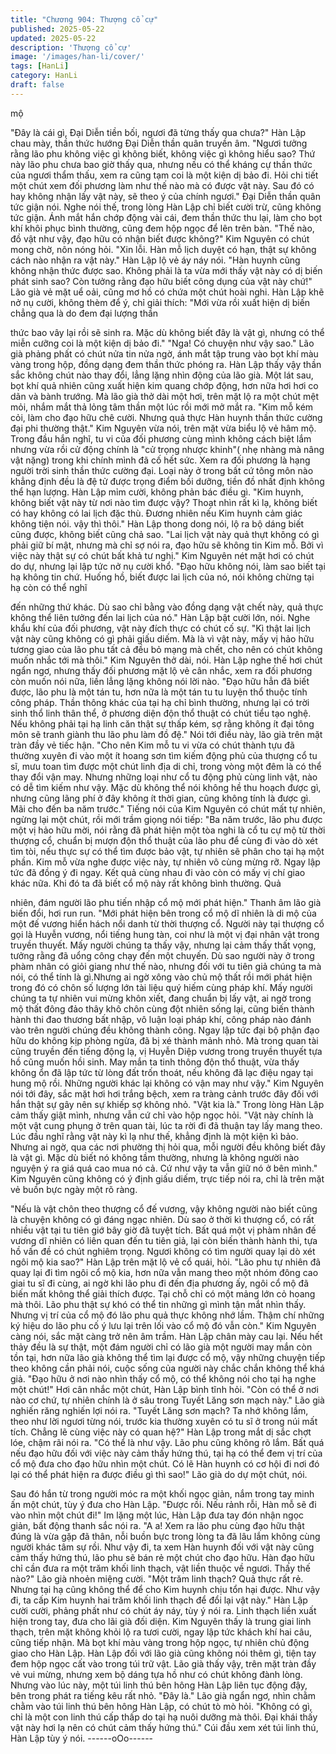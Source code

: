 ```yaml
---
title: "Chương 904: Thượng cổ cự"
published: 2025-05-22
updated: 2025-05-22
description: 'Thượng cổ cự'
image: '/images/han-li/cover/'
tags: [HanLi]
category: HanLi
draft: false
---
```


mộ

"Đây là cái gì, Đại Diễn tiền bối, ngươi đã từng thấy qua chưa?"
Hàn Lập chau mày, thần thức hướng Đại Diễn thần quân truyền
âm.
"Ngươi tưởng rằng lão phu không việc gì không biết, không việc gì
không hiểu sao? Thứ này lão phu chưa bao giờ thấy qua, nhưng
nếu có thể kháng cự thần thức của ngươi thẩm thấu, xem ra cũng
tạm coi là một kiện dị bảo đi. Hỏi chi tiết một chút xem đối phương
làm như thế nào mà có được vật này. Sau đó có hay không nhận
lấy vật này, sẽ theo ý của chính ngươi." Đại Diễn thần quân tức
giận nói.
Nghe nói thế, trong lòng Hàn Lập chỉ biết cười trừ, cũng không
tức giận. Ánh mắt hắn chớp động vài cái, đem thần thức thu lại,
làm cho bọt khí khôi phục bình thường, cũng đem hộp ngọc để
lên trên bàn.
"Thế nào, đồ vật như vậy, đạo hữu có nhận biết được không?"
Kim Nguyên có chút mong chờ, nôn nóng hỏi.
"Xin lỗi. Hàn mỗ lịch duyệt có hạn, thật sự không cách nào nhận
ra vật này." Hàn Lập lộ vẻ áy náy nói.
"Hàn huynh cũng không nhận thức được sao. Không phải là ta
vừa mới thấy vật này có dị biến phát sinh sao? Còn tưởng rằng
đạo hữu biết công dụng của vật này chứ!" Lão già vẻ mặt uể oải,
cũng mơ hồ có chứa một chút hoài nghi.
Hàn Lập khẽ nở nụ cười, không thèm để ý, chỉ giải thích:
"Mới vừa rồi xuất hiện dị biến chẳng qua là do đem đại lượng thần

thức bao vây lại rồi sẽ sinh ra. Mặc dù không biết đây là vật gì,
nhưng có thể miễn cưỡng coi là một kiện dị bảo đi."
"Nga! Có chuyện như vậy sao." Lão già phảng phất có chút nửa
tin nửa ngờ, ánh mắt tập trung vào bọt khí màu vàng trong hộp,
đồng dạng đem thần thức phóng ra.
Hàn Lập thấy vậy thần sắc không chút nào thay đổi, lẳng lặng
nhìn động của lão già. Một lát sau, bọt khí quả nhiên cũng xuất
hiện kim quang chớp động, hơn nữa hơi hơi co dãn và bành
trướng. Mà lão già thở dài một hơi, trên mặt lộ ra một chút mệt
mỏi, nhắm mắt thả lỏng tâm thần một lúc rồi mới mở mắt ra.
"Kim mỗ kém cỏi, làm cho đạo hữu chê cười. Nhưng quả thực
Hàn huynh thần thức cường đại phi thường thật." Kim Nguyên
vừa nói, trên mặt vừa biểu lộ vẻ hâm mộ.
Trong đầu hắn nghĩ, tu vi của đối phương cùng mình không cách
biệt lắm nhưng vừa rồi cử động chính là "cử trọng nhược khinh"(
nhẹ nhàng mà nâng vật nặng) trong khi chính mình đã cố hết sức.
Xem ra đối phương là hạng người trời sinh thần thức cường đại.
Loại này ở trong bất cứ tông môn nào khẳng định đều là đệ tử
được trọng điểm bồi dưỡng, tiền đồ nhất định không thể hạn
lượng.
Hàn Lập mỉm cười, không phản bác điều gì.
"Kim huynh, không biết vật này từ nơi nào tìm được vậy? Thoạt
nhìn rất kì lạ, không biết có hay không có lai lịch đặc thù. Đương
nhiên nếu Kim huynh cảm giác không tiện nói. vậy thì thôi." Hàn
Lập thong dong nói, lộ ra bộ dáng biết cũng được, không biết
cũng chả sao.
"Lai lịch vật này quả thựt không có gì phải giữ bí mật, nhưng mà
chỉ sợ nói ra, đạo hữu sẽ không tin Kim mỗ. Bởi vì việc này thật
sự có chút bất khả tư nghị." Kim Nguyên nét mặt hơi có chút do
dự, nhưng lại lập tức nở nụ cười khổ.
"Đạo hữu không nói, làm sao biết tại hạ không tin chứ. Huống hồ,
biết được lai lịch của nó, nói không chừng tại hạ còn có thể nghĩ

đến những thứ khác. Dù sao chỉ bằng vào đồng dạng vật chết
này, quả thực không thể liên tưởng đến lai lịch của nó." Hàn Lập
bật cười lớn, nói.
Nghe khẩu khí của đối phương, vật này đích thực có chút cố sự.
"Kì thật lai lịch vật này cũng không có gì phải giấu diếm. Mà là vì
vật này, mấy vị hảo hữu tương giao của lão phu tất cả đều bỏ
mạng mà chết, cho nên có chút không muốn nhắc tới mà thôi."
Kim Nguyên thở dài, nói.
Hàn Lập nghe thế hơi chút ngẩn ngơ, nhưng thấy đối phương mặt
lộ vẻ cân nhắc, xem ra đối phương còn muốn nói nữa, liền lẳng
lặng không nói lời nào.
"Đạo hữu hẳn đã biết được, lão phu là một tán tu, hơn nữa là một
tán tu tu luyện thổ thuộc tính công pháp. Thần thông khác của tại
hạ chỉ bình thường, nhưng lại có trời sinh thổ linh thân thể, ở
phương diện độn thổ thuật có chút tiểu tạo nghệ. Nếu không phải
tại hạ linh căn thật sự thấp kém, sợ rằng không ít đại tông môn sẽ
tranh giành thu lão phu làm đồ đệ." Nói tới điều này, lão già trên
mặt tràn đầy vẻ tiếc hận.
"Cho nên Kim mỗ tu vi vừa có chút thành tựu đã thường xuyên đi
vào một ít hoang sơn tìm kiếm động phủ của thượng cổ tu sĩ, mưu
toan tìm được một chút linh địa di chỉ, trong vòng một đêm là có
thể thay đổi vận may. Nhưng những loại như cổ tu động phủ cùng
linh vật, nào có dễ tìm kiếm như vậy. Mặc dù không thể nói không
hề thu hoạch được gì, nhưng cũng lãng phí ở đây không ít thời
gian, cũng không tính là được gì. Mãi cho đến ba năm trước."
Tiếng nói của Kim Nguyên có chút mất tự nhiên, ngừng lại một
chút, rồi mới trầm giọng nói tiếp: "Ba năm trước, lão phu được
một vị hảo hữu mời, nói rằng đã phát hiện một tòa nghi là cổ tu cự
mộ từ thời thượng cổ, chuẩn bị mượn độn thổ thuật của lão phu
để cùng đi vào dò xét tìm tòi, nếu thực sự có thể tìm được bảo
vật, tự nhiên sẽ phân cho tại hạ một phần. Kim mỗ vừa nghe
được việc này, tự nhiên vô cùng mừng rỡ. Ngay lập tức đã đồng ý
đi ngay. Kết quả cùng nhau đi vào còn có mấy vị chí giao khác
nữa. Khi đó ta đã biết cổ mộ này rất không bình thường. Quả

nhiên, đám người lão phu tiến nhập cổ mộ mới phát hiện." Thanh
âm lão già biến đổi, hơi run run.
"Mới phát hiện bên trong cổ mộ dĩ nhiên là di mộ của một đế
vương hiển hách nổi danh từ thời thượng cổ. Người này tại
thượng cổ gọi là Huyễn vương, nổi tiếng hung tàn, coi như là một
vị đại nhân vật trong truyền thuyết. Mấy người chúng ta thấy vậy,
nhưng lại cảm thấy thất vọng, tưởng rằng đã uổng công chạy đến
một chuyến. Dù sao người này ở trong phàm nhân có giỏi giang
như thế nào, nhưng đối với tu tiên giả chúng ta mà nói, có thể tính
là gì.Nhưng ai ngờ xông vào chủ mộ thất rồi mới phát hiện trong
đó có chôn số lượng lớn tài liệu quý hiếm cùng pháp khí. Mấy
người chúng ta tự nhiên vui mừng khôn xiết, đang chuẩn bị lấy
vật, ai ngờ trong mộ thất đông đảo thây khô chôn cùng đột nhiên
sống lại, cũng biến thành hành thi đao thương bất nhập, vô luận
loại pháp khí, công pháp nào đánh vào trên người chúng đều
không thành công. Ngay lập tức đại bộ phận đạo hữu do không
kịp phòng ngừa, đã bị xé thành mảnh nhỏ. Mà trong quan tài cũng
truyền đến tiếng động lạ, vị Huyễn Diệp vương trong truyền thuyết
tựa hồ cũng muốn hồi sinh. May mắn ta tinh thông độn thổ thuật,
vừa thấy không ổn đã lập tức từ lòng đất trốn thoát, nếu không đã
lạc điệu ngay tại hung mộ rồi. Những người khác lại không có vận
may như vậy."
Kim Nguyên nói tới đây, sắc mặt hơi hơi trắng bệch, xem ra tràng
cảnh trước đây đối với hắn thật sự gây nên sự khiếp sợ không
nhỏ.
"Vật kia là." Trong lòng Hàn Lập cảm thấy giật mình, nhưng vẫn
cứ chỉ vào hộp ngọc hỏi.
"Vật này chính là một vật cung phụng ở trên quan tài, lúc ta rời đi
đã thuận tay lấy mang theo. Lúc đầu nghĩ rằng vật này kì lạ như
thế, khẳng định là một kiện kì bảo. Nhưng ai ngờ, qua các nơi
phường thị hỏi qua, mỗi người đều không biết đây là vật gì. Mặc
dù biết nó không tầm thường, nhưng là không người nào nguyện
ý ra giá quá cao mua nó cả. Cứ như vậy ta vẫn giữ nó ở bên
mình." Kim Nguyên cũng không có ý định giấu diếm, trực tiếp nói
ra, chỉ là trên mặt vẻ buồn bực ngày một rõ ràng.

"Nếu là vật chôn theo thượng cổ đế vương, vậy không người nào
biết cũng là chuyện không có gì đáng ngạc nhiên. Dù sao ở thời kì
thượng cổ, có rất nhiều vật tại tu tiên giớ bây giờ đã tuyệt tích. Bất
quá một vị phàm nhân đế vương dĩ nhiên có liên quan đến tu tiên
giả, lại còn biến thành hành thi, tựa hồ vấn đề có chút nghiêm
trọng. Ngươi không có tìm người quay lại dò xét ngôi mộ kia sao?"
Hàn Lập trên mặt lộ vẻ cổ quái, hỏi.
"Lão phu tự nhiên đã quay lại đi tìm ngôi cổ mộ kia, hơn nữa vẫn
mang theo một nhóm đông cao giai tu sĩ đi cùng, ai ngờ khi lão
phu đi đến địa phương ấy, ngôi cổ mộ đã biến mất không thể giải
thích được. Tại chỗ chỉ có một mảng lớn cỏ hoang mà thôi. Lão
phu thật sự khó có thể tin những gì mình tận mắt nhìn thấy.
Nhưng vị trí của cổ mộ đó lão phu quả thực không nhớ lầm. Thậm
chí những ký hiệu do lão phu cố ý lưu lại trên lối vào cổ mộ đó
vẫn còn." Kim Nguyên càng nói, sắc mặt càng trở nên âm trầm.
Hàn Lập chân mày cau lại. Nếu hết thảy đều là sự thật, một đám
người chỉ có lão già một người may mắn còn tồn tại, hơn nữa lão
già không thể tìm lại được cổ mộ, vậy những chuyện tiếp theo
không cần phải nói, cuộc sống của người này chắc chắn không
thể khá giả.
"Đạo hữu ở nơi nào nhìn thấy cổ mộ, có thể không nói cho tại hạ
nghe một chút!" Hơi cân nhắc một chút, Hàn Lập bình tĩnh hỏi.
"Còn có thể ở nơi nào cơ chứ, tự nhiên chính là ở sâu trong Tuyết
Lăng sơn mạch này." Lão già nghiến răng nghiến lợi nói ra.
"Tuyết Lăng sơn mạch? Ta nhớ không lầm, theo như lời ngươi
từng nói, trước kia thường xuyên có tu sĩ ở trong núi mất tích.
Chẳng lẽ cùng việc này có quan hệ?" Hàn Lập trong mắt dị sắc
chợt lóe, chậm rãi nói ra.
"Có thể là như vậy. Lão phu cũng không rõ lắm. Bất quá nếu đạo
hữu đối với việc này cảm thấy hứng thú, tại hạ có thể đem vị trí
của cổ mộ đưa cho đạo hữu nhìn một chút. Có lẽ Hàn huynh có
cơ hội đi nơi đó lại có thể phát hiện ra được điều gì thì sao!" Lão
già do dự một chút, nói.

Sau đó hắn từ trong người móc ra một khối ngọc giản, nắm trong
tay minh ấn một chút, tùy ý đưa cho Hàn Lập.
"Được rồi. Nếu rảnh rỗi, Hàn mỗ sẽ đi vào nhìn một chút đi!" Im
lặng một lúc, Hàn Lập đưa tay đón nhận ngọc giản, bất động
thanh sắc nói ra.
"A a! Xem ra lão phu cùng đạo hữu thật đúng là vừa gặp đã thân,
nỗi buồn bực trong lòng ta đã lâu lắm không cùng người khác tâm
sự rồi. Như vậy đi, ta xem Hàn huynh đối với vật này cũng cảm
thấy hứng thú, lão phu sẽ bán rẻ một chút cho đạo hữu. Hàn đạo
hữu chỉ cần đưa ra một trăm khối linh thạch, vật liền thuộc về
ngươi. Thấy thế nào?" Lão già nhoẻn miệng cười.
"Một trăm linh thạch? Quả thực rất rẻ. Nhưng tại hạ cũng không
thể để cho Kim huynh chịu tổn hại được. Như vậy đi, ta cấp Kim
huynh hai trăm khối linh thạch để đổi lại vật này." Hàn Lập cười
cười, phảng phất như có chút áy náy, tùy ý nói ra. Linh thạch liền
xuất hiện trong tay, đưa cho lãi già đối diện.
Kim Nguyên thấy là trung giai linh thạch, trên mặt không khỏi lộ ra
tươi cười, ngay lập tức khách khí hai câu, cũng tiếp nhận. Mà bọt
khí màu vàng trong hộp ngọc, tự nhiên chủ động giao cho Hàn
Lập. Hàn Lập đối với lão già cũng không nói thêm gì, tiện tay đem
hộp ngọc cất vào trong túi trữ vật. Lão già thấy vậy, trên mặt tràn
đầy vẻ vui mừng, nhưng xem bộ dáng tựa hồ như có chút không
đành lòng.
Nhưng vào lúc này, một túi linh thú bên hông Hàn Lập liên tục
động đậy, bên trong phát ra tiếng kêu rất nhỏ.
"Đây là." Lão già ngẩn ngơ, nhìn chằm chằm vào túi linh thú bên
hông Hàn Lập, có chút tò mò hỏi.
"Không có gì, chỉ là một con linh thú cấp thấp do tại hạ nuôi
dưỡng mà thôi. Đại khái thấy vật này hơi lạ nên có chút cảm thấy
hứng thú." Cúi đầu xem xét túi linh thú, Hàn Lập tùy ý nói.
------oOo------
